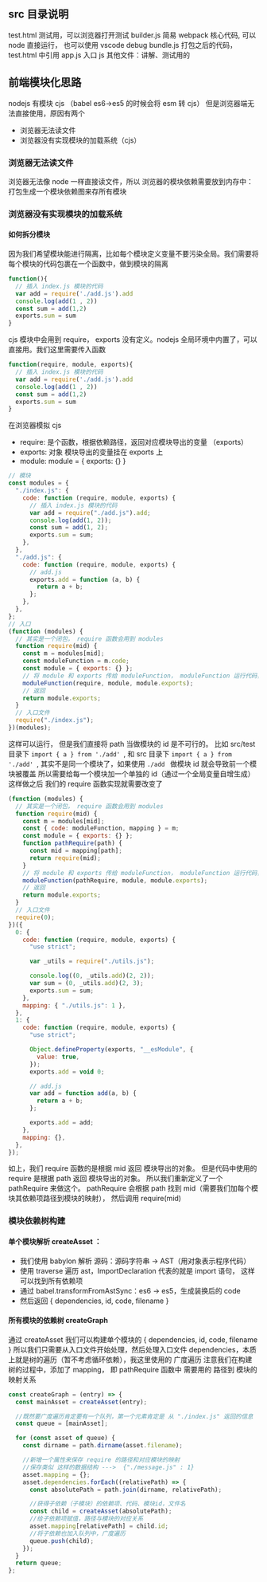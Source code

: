 ## src 目录说明

test.html 测试用，可以浏览器打开测试
builder.js 简易 webpack 核心代码, 可以 node 直接运行， 也可以使用 vscode debug
bundle.js 打包之后的代码， test.html 中引用
app.js 入口 js
其他文件：讲解、测试用的

## 前端模块化思路

nodejs 有模块 cjs （babel es6->es5 的时候会将 esm 转 cjs）
但是浏览器端无法直接使用，原因有两个

- 浏览器无法读文件
- 浏览器没有实现模块的加载系统（cjs）

### 浏览器无法读文件

浏览器无法像 node 一样直接读文件，所以 浏览器的模块依赖需要放到内存中：打包生成一个模块依赖图来存所有模块

### 浏览器没有实现模块的加载系统

#### 如何拆分模块

因为我们希望模块能进行隔离，比如每个模块定义变量不要污染全局。我们需要将每个模块的代码包裹在一个函数中，做到模块的隔离

```js
function(){
  // 插入 index.js 模块的代码
  var add = require('./add.js').add
  console.log(add(1 , 2))
  const sum = add(1,2)
  exports.sum = sum
}
```

cjs 模块中会用到 require， exports 没有定义。nodejs 全局环境中内置了，可以直接用。我们这里需要传入函数

```js
function(require, module, exports){
  // 插入 index.js 模块的代码
  var add = require('./add.js').add
  console.log(add(1 , 2))
  const sum = add(1,2)
  exports.sum = sum
}
```

在浏览器模拟 cjs

- require: 是个函数，根据依赖路径，返回对应模块导出的变量 （exports）
- exports: 对象 模块导出的变量挂在 exports 上
- module: module = { exports: {} }

```js
// 模块
const modules = {
  "./index.js": {
    code: function (require, module, exports) {
      // 插入 index.js 模块的代码
      var add = require("./add.js").add;
      console.log(add(1, 2));
      const sum = add(1, 2);
      exports.sum = sum;
    },
  },
  "./add.js": {
    code: function (require, module, exports) {
      // add.js
      exports.add = function (a, b) {
        return a + b;
      };
    },
  },
};
// 入口
(function (modules) {
  // 其实是一个闭包， require 函数会用到 modules
  function require(mid) {
    const m = modules[mid];
    const moduleFunction = m.code;
    const module = { exports: {} };
    // 将 module 和 exports 传给 moduleFunction， moduleFunction 运行代码，会改变 exports 的值
    moduleFunction(require, module, module.exports);
    // 返回
    return module.exports;
  }
  // 入口文件
  require("./index.js");
})(modules);
```

这样可以运行， 但是我们直接将 path 当做模块的 id 是不可行的。
比如 src/test 目录下 `import { a } from './add' `,
和 src 目录下 `import { a } from './add' `,
其实不是同一个模块了，如果使用 `./add ` 做模块 id 就会导致前一个模块被覆盖
所以需要给每一个模块加一个单独的 id（通过一个全局变量自增生成）
这样做之后 我们的 require 函数实现就需要改变了

```js
(function (modules) {
  // 其实是一个闭包， require 函数会用到 modules
  function require(mid) {
    const m = modules[mid];
    const { code: moduleFunction, mapping } = m;
    const module = { exports: {} };
    function pathRequire(path) {
      const mid = mapping[path];
      return require(mid);
    }
    // 将 module 和 exports 传给 moduleFunction， moduleFunction 运行代码，会改变 exports 的值
    moduleFunction(pathRequire, module, module.exports);
    // 返回
    return module.exports;
  }
  // 入口文件
  require(0);
})({
  0: {
    code: function (require, module, exports) {
      "use strict";

      var _utils = require("./utils.js");

      console.log((0, _utils.add)(2, 2));
      var sum = (0, _utils.add)(2, 3);
      exports.sum = sum;
    },
    mapping: { "./utils.js": 1 },
  },
  1: {
    code: function (require, module, exports) {
      "use strict";

      Object.defineProperty(exports, "__esModule", {
        value: true,
      });
      exports.add = void 0;

      // add.js
      var add = function add(a, b) {
        return a + b;
      };

      exports.add = add;
    },
    mapping: {},
  },
});
```

如上，我们 require 函数的是根据 mid 返回 模块导出的对象。
但是代码中使用的 require 是根据 path 返回 模块导出的对象。
所以我们重新定义了一个 pathRequire 来做这个。
pathRequire 会根据 path 找到 mid（需要我们加每个模块其依赖项路径到模块的映射）， 然后调用 require(mid)

### 模块依赖树构建

#### 单个模块解析 createAsset ：

- 我们使用 babylon 解析 源码：源码字符串 -> AST（用对象表示程序代码）
- 使用 traverse 遍历 ast，ImportDeclaration 代表的就是 import 语句， 这样可以找到所有依赖项
- 通过 babel.transformFromAstSync：es6 -> es5，生成装换后的 code
- 然后返回 { dependencies, id, code, filename }

#### 所有模块的依赖树 createGraph

通过 createAsset 我们可以构建单个模块的 { dependencies, id, code, filename }
所以我们只需要从入口文件开始处理，然后处理入口文件 dependencies，本质上就是树的遍历（暂不考虑循环依赖），我这里使用的 广度遍历
注意我们在构建树的过程中，添加了 mapping， 即 pathRequire 函数中 需要用的 路径到 模块的映射关系

```js
const createGraph = (entry) => {
  const mainAsset = createAsset(entry);

  //既然要广度遍历肯定要有一个队列，第一个元素肯定是 从 "./index.js" 返回的信息
  const queue = [mainAsset];

  for (const asset of queue) {
    const dirname = path.dirname(asset.filename);

    //新增一个属性来保存 require 的路径和对应模块的映射
    //保存类似 这样的数据结构 --->  {"./message.js" : 1}
    asset.mapping = {};
    asset.dependencies.forEach((relativePath) => {
      const absolutePath = path.join(dirname, relativePath);

      //获得子依赖（子模块）的依赖项、代码、模块id，文件名
      const child = createAsset(absolutePath);
      //给子依赖项赋值，路径与模块的对应关系
      asset.mapping[relativePath] = child.id;
      //将子依赖也加入队列中，广度遍历
      queue.push(child);
    });
  }
  return queue;
};
```
